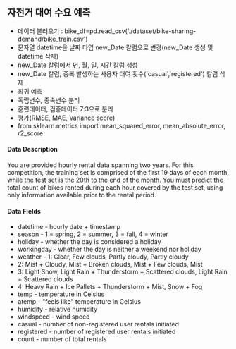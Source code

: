 ## 자전거 대여 수요 예측
- 데이터 불러오기 : bike_df=pd.read_csv('./dataset/bike-sharing-demand/bike_train.csv')
- 문자열 datetime을 날짜 타입 new_Date 칼럼으로 변경(new_Date 생성 및 datetime 삭제) 
- new_Date 칼럼에서 년, 월, 일, 시간 칼럼 생성 
- new_Date 칼럼, 중복 발생하는 사용자 대여 횟수('casual','registered') 칼럼 삭제
- 회귀 예측
 - 독립변수, 종속변수 분리
 - 훈련데이터, 검증데이터 7:3으로 분리
- 평가(RMSE, MAE, Variance score)
 - from sklearn.metrics import mean_squared_error, mean_absolute_error, r2_score

#### Data Description
You are provided hourly rental data spanning two years. For this competition, the training set is comprised of the first 19 days of each month, while the test set is the 20th to the end of the month. You must predict the total count of bikes rented during each hour covered by the test set, using only information available prior to the rental period.

#### Data Fields
* datetime - hourly date + timestamp  
* season -  1 = spring, 2 = summer, 3 = fall, 4 = winter 
* holiday - whether the day is considered a holiday
* workingday - whether the day is neither a weekend nor holiday
* weather - 1: Clear, Few clouds, Partly cloudy, Partly cloudy
* 2: Mist + Cloudy, Mist + Broken clouds, Mist + Few clouds, Mist
* 3: Light Snow, Light Rain + Thunderstorm + Scattered clouds, Light Rain + Scattered clouds
* 4: Heavy Rain + Ice Pallets + Thunderstorm + Mist, Snow + Fog 
* temp - temperature in Celsius
* atemp - "feels like" temperature in Celsius
* humidity - relative humidity
* windspeed - wind speed
* casual - number of non-registered user rentals initiated
* registered - number of registered user rentals initiated
* count - number of total rentals
